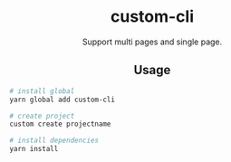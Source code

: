 <div align="center">
  <h1>custom-cli</h1>
  <p>Support multi pages and single page.</p>
</div>
<h2 align="center">Usage</h2>

``` bash
# install global
yarn global add custom-cli
```

``` bash
# create project
custom create projectname
```

```bash
# install dependencies
yarn install
```
